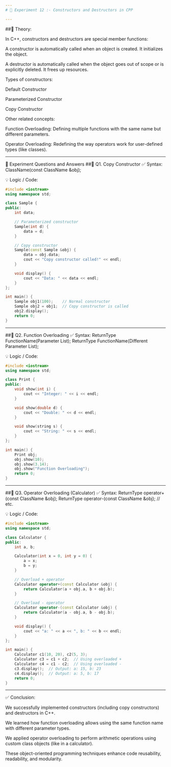 ```yaml
---
# 🧪 Experiment 12 :- Constructors and Destructors in CPP

---
```


##📖 Theory:

In C++, constructors and destructors are special member functions:

A constructor is automatically called when an object is created. It initializes the object.

A destructor is automatically called when the object goes out of scope or is explicitly deleted. It frees up resources.

Types of constructors:

Default Constructor

Parameterized Constructor

Copy Constructor

Other related concepts:

Function Overloading: Defining multiple functions with the same name but different parameters.

Operator Overloading: Redefining the way operators work for user-defined types (like classes).

---

📝 Experiment Questions and Answers
##🔹 Q1. Copy Constructor
✅ Syntax:
ClassName(const ClassName &obj);

💡 Logic / Code:
```cpp
#include <iostream>
using namespace std;

class Sample {
public:
    int data;

    // Parameterized constructor
    Sample(int d) {
        data = d;
    }

    // Copy constructor
    Sample(const Sample &obj) {
        data = obj.data;
        cout << "Copy constructor called!" << endl;
    }

    void display() {
        cout << "Data: " << data << endl;
    }
};

int main() {
    Sample obj1(100);    // Normal constructor
    Sample obj2 = obj1;  // Copy constructor is called
    obj2.display();
    return 0;
}
```

---

##🔹 Q2. Function Overloading
✅ Syntax:
ReturnType FunctionName(Parameter List);
ReturnType FunctionName(Different Parameter List);

💡 Logic / Code:
```cpp
#include <iostream>
using namespace std;

class Print {
public:
    void show(int i) {
        cout << "Integer: " << i << endl;
    }

    void show(double d) {
        cout << "Double: " << d << endl;
    }

    void show(string s) {
        cout << "String: " << s << endl;
    }
};

int main() {
    Print obj;
    obj.show(10);
    obj.show(3.14);
    obj.show("Function Overloading");
    return 0;
}
```

---

##🔹 Q3. Operator Overloading (Calculator)
✅ Syntax:
ReturnType operator+(const ClassName &obj);
ReturnType operator-(const ClassName &obj);
// etc.

💡 Logic / Code:
```cpp
#include <iostream>
using namespace std;

class Calculator {
public:
    int a, b;

    Calculator(int x = 0, int y = 0) {
        a = x;
        b = y;
    }

    // Overload + operator
    Calculator operator+(const Calculator &obj) {
        return Calculator(a + obj.a, b + obj.b);
    }

    // Overload - operator
    Calculator operator-(const Calculator &obj) {
        return Calculator(a - obj.a, b - obj.b);
    }

    void display() {
        cout << "a: " << a << ", b: " << b << endl;
    }
};

int main() {
    Calculator c1(10, 20), c2(5, 3);
    Calculator c3 = c1 + c2;  // Using overloaded +
    Calculator c4 = c1 - c2;  // Using overloaded -
    c3.display();  // Output: a: 15, b: 23
    c4.display();  // Output: a: 5, b: 17
    return 0;
}
```

---

✅ Conclusion:

We successfully implemented constructors (including copy constructors) and destructors in C++.

We learned how function overloading allows using the same function name with different parameter types.

We applied operator overloading to perform arithmetic operations using custom class objects (like in a calculator).

These object-oriented programming techniques enhance code reusability, readability, and modularity.

